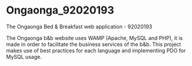# Ongaonga_92020193
 The Ongaonga Bed & Breakfast web application - 92020193
 
 The Ongaonga b&b website uses WAMP (Apache, MySQL and PHP), it is made in order to facilitate the business services of the b&b. This project makes use of best practices for each language and implementing PDO for MySQL usage.
